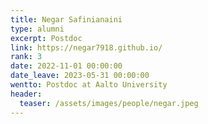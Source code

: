 ```yaml
---
title: Negar Safinianaini
type: alumni
excerpt: Postdoc
link: https://negar7918.github.io/ 
rank: 3
date: 2022-11-01 00:00:00
date_leave: 2023-05-31 00:00:00
wentto: Postdoc at Aalto University
header:
  teaser: /assets/images/people/negar.jpeg
---
```


